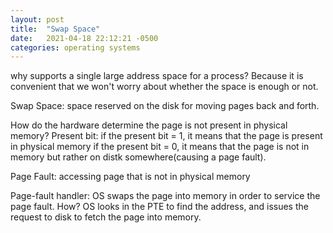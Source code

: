 ```yaml
---
layout: post
title:  "Swap Space"
date:   2021-04-18 22:12:21 -0500
categories: operating systems
---
```

why supports a single large address space for a process?
Because it is convenient that we won't worry about whether the space is enough or not.

Swap Space: space reserved on the disk for moving pages back and forth.

How do the hardware determine the page is not present in physical memory?
Present bit: 
    if the present bit = 1, it means that the page is present in physical memory
    if the present bit = 0, it means that the page is not in memory but rather on distk somewhere(causing a page fault).

Page Fault: accessing page that is not in physical memory

Page-fault handler: 
    OS swaps the page into memory in order to service the page fault.
    How? OS looks in the PTE to find the address, and issues the request to disk to fetch the page into memory.


